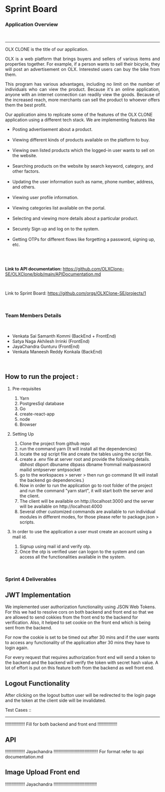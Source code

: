 <h1>Sprint Board</h1>

<h3>Application Overview</h3>
<br/>
<hr/>

OLX CLONE is the title of our application. 

<p align="justify">OLX is a web platform that brings buyers and sellers of various items and properties together. For example, if a person wants to sell their bicycle, they will post an advertisement on OLX. Interested users can buy the bike from them.</p> 

<p align="justify">This program has various advantages, including no limit on the number of individuals who can view the product. Because it's an online application, anyone with an internet connection can readily view the goods. Because of the increased reach, more merchants can sell the product to whoever offers them the best profit.</p>

<p>
Our application aims to replicate some of the features of the OLX CLONE application using a different tech stack. We are implementing features like 
</p>

<ul>
<li>Posting advertisement about a product.</li>
<br/>
<li>Viewing different kinds of products available on the platform to buy.</li>
<br/>
<li>Viewing own listed products which the logged-in user wants to sell on the website.</li>
<br/>
<li>Searching products on the website by search keyword, category, and other factors.</li>
<br/>
<li>Updating the user information such as name, phone number, address, and others.</li>
<br/>
<li>Viewing user profile information.</li>
<br/>
<li>Viewing categories list available on the portal.</li>
<br/>
<li>Selecting and viewing more details about a particular product.</li>
<br/>
<li>Securely Sign up and log on to the system.</li>
<br/>
<li>Getting OTPs for different flows like forgetting a password, signing up, etc.</li>
<br/>
</ul>

<br/>

<b>Link to API documentation:</b>
https://github.com/OLXClone-SE/OLXClone/blob/main/APIDocumentation.md

<br/>

Link to Sprint Board: 
https://github.com/orgs/OLXClone-SE/projects/1

<br/>

<h3> Team Members Details </h3>
<br/>
<ul>
<li>Venkata Sai Samanth Kommi (BackEnd + FrontEnd)</li>
<li>Satya Naga Akhilesh Irrinki (FrontEnd) </li>
<li>JayaChandra Gunturu (FrontEnd) </li>
<li>Venkata Maneesh Reddy Konkala (BackEnd) </li>
</ul>

<br/>

How to run the project :
------------------------

1. Pre-requisites
    1. Yarn 
    2. PostgresSql database
    3. Go 
    4. create-react-app
    5. node
    6. Browser

2. Setting Up
    1. Clone the project from github repo
    2. run the command yarn (It will install all the dependencies)
    3. locate the sql script file and create the tables using the script file.
    4. create a .env file at server root and provide the following details.
        dbhost
        dbport
        dbuname
        dbpass
        dbname
        frommail
        mailpassword
        mailid
        smtpserver
        smtpsocket
    5. go to the workspaces > server > then run go command (It will install the backend go dependencies.)
    6. Now in order to run the application go to root folder of the project and run the command "yarn start", it will start both the server and the client.
    7. The client will be available on http://localhost:3000 and the server will be available on http://localhost:4000
    8. Several other customized commands are available to run individual modules in different modes, for those please refer to package.json > scripts.

3. In order to use the application a user must create an account using a mail id. 
    1. Signup using mail id and verify otp.
    2. Once the otp is verified user can logon to the system and can access all the functionalities available in the system.

<br/>

<h3>Sprint 4 Deliverables</h3>

JWT Implementation
--------------------

<p>We implemented user authorization functionality using JSON Web Tokens. For this we had to resolve cors on both backend and front end so that we are allowed to send cokkies from the front end to the backend for verification. Also, it helped to set cookie on the front end which is being sent from the backend.</p>

<p>For now the cookie is set to be timed out after 30 mins and if the user wants to access any functionality of the application after 30 mins they have to login again.</p>

<p>For every request that requires authorization front end will send a token to the backend and the backend will verify the token with secret hash value. A lot of effort is put on this feature both from the backend as well front end.

Logout Functionality
--------------------

<p>After clicking on the logout button user will be redirected to the login page and the token at the client side will be invalidated.</p>

Test Cases ::

--------------

!!!!!!!!!!!!!!!! Fill for both backend and front end !!!!!!!!!!!!!!!!

API
---
!!!!!!!!!!!!!!!! Jayachandra !!!!!!!!!!!!!!!!!!!!!!!!!!!!!!!!!!!!
For format refer to api documentation.md

Image Upload Front end 
----------------------

!!!!!!!!!!!!!!!! Jayachandra !!!!!!!!!!!!!!!!!!!!!!!!!!!!!!!!!!!

